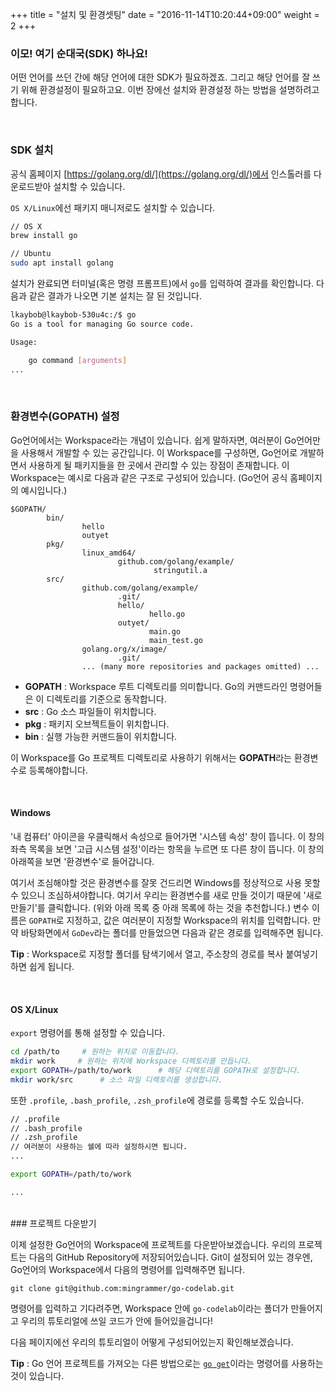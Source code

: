 +++
title = "설치 및 환경셋팅"
date = "2016-11-14T10:20:44+09:00"
weight = 2
+++

### 이모! 여기 순대국(SDK) 하나요!

어떤 언어를 쓰던 간에 해당 언어에 대한 SDK가 필요하겠죠. 그리고 해당 언어를 잘 쓰기 위해 환경설정이 필요하고요. 이번 장에선 설치와 환경설정 하는 방법을 설명하려고 합니다.

<br>

### SDK 설치

공식 홈페이지 [https://golang.org/dl/](https://golang.org/dl/)에서 인스톨러를 다운로드받아 설치할 수 있습니다.

`OS X/Linux`에선 패키지 매니저로도 설치할 수 있습니다.

```bash
// OS X
brew install go

// Ubuntu
sudo apt install golang
```

설치가 완료되면 터미널(혹은 명령 프롬프트)에서 `go`를 입력하여 결과를 확인합니다. 다음과 같은 결과가 나오면 기본 설치는 잘 된 것입니다.

```bash
lkaybob@lkaybob-530u4c:/$ go
Go is a tool for managing Go source code.

Usage:

	go command [arguments]
...	
```

<br>

### 환경변수(GOPATH) 설정
Go언어에서는 Workspace라는 개념이 있습니다. 쉽게 말하자면, 여러분이 Go언어만을 사용해서 개발할 수 있는 공간입니다. 이 Workspace를 구성하면, Go언어로 개발하면서 사용하게 될 패키지들을 한 곳에서 관리할 수 있는 장점이 존재합니다. 이 Workspace는 예시로 다음과 같은 구조로 구성되어 있습니다. (Go언어 공식 홈페이지의 예시입니다.)
```
$GOPATH/
        bin/
                hello
                outyet                      
        pkg/
                linux_amd64/
                        github.com/golang/example/
                                stringutil.a
        src/
                github.com/golang/example/
                        .git/   
                        hello/
                	           hello.go 
                        outyet/
                	           main.go  
                	           main_test.go
                golang.org/x/image/
                        .git/   
                ... (many more repositories and packages omitted) ...
```
* **GOPATH** : Workspace 루트 디렉토리를 의미합니다. Go의 커맨드라인 명령어들은 이 디렉토리를 기준으로 동작합니다.
* **src** : Go 소스 파일들이 위치합니다.
* **pkg** : 패키지 오브젝트들이 위치합니다.
* **bin** : 실행 가능한 커맨드들이 위치합니다.

이 Workspace를 Go 프로젝트 디렉토리로 사용하기 위해서는 **GOPATH**라는 환경변수로 등록해야합니다.

<br>

#### Windows

'내 컴퓨터' 아이콘을 우클릭해서 속성으로 들어가면 '시스템 속성' 창이 뜹니다. 이 창의 좌측 목록을 보면 '고급 시스템 설정'이라는 항목을 누르면 또 다른 창이 뜹니다. 이 창의 아래쪽을 보면 '환경변수'로 들어갑니다.

여기서 조심해야할 것은 환경변수를 잘못 건드리면 Windows를 정상적으로 사용 못할 수 있으니 조심하셔야합니다. 여기서 우리는 환경변수를 새로 만들 것이기 때문에 '새로 만들기'를 클릭합니다. (위와 아래 목록 중 아래 목록에 하는 것을 추천합니다.) 변수 이름은 `GOPATH`로 지정하고, 값은 여러분이 지정할 Workspace의 위치를 입력합니다. 만약 바탕화면에서 `GoDev`라는 폴더를 만들었으면 다음과 같은 경로를 입력해주면 됩니다.

**Tip** : Workspace로 지정할 폴더를 탐색기에서 열고, 주소창의 경로를 복사 붙여넣기하면 쉽게 됩니다.

<br>

#### OS X/Linux

`export` 명령어를 통해 설정할 수 있습니다.

```bash
cd /path/to     # 원하는 위치로 이동합니다.
mkdir work     # 원하는 위치에 Workspace 디렉토리를 만듭니다.
export GOPATH=/path/to/work      # 해당 디렉토리를 GOPATH로 설정합니다.
mkdir work/src      # 소스 파일 디렉토리를 생성합니다.
```

또한 `.profile`, `.bash_profile`, `.zsh_profile`에 경로를 등록할 수도 있습니다.

```bash
// .profile 
// .bash_profile
// .zsh_profile
// 여러분이 사용하는 쉘에 따라 설정하시면 됩니다.
...

export GOPATH=/path/to/work

...
```
<br>
### 프로젝트 다운받기

이제 설정한 Go언어의 Workspace에 프로젝트를 다운받아보겠습니다. 우리의 프로젝트는 다음의 GitHub Repository에 저장되어있습니다. Git이 설정되어 있는 경우엔, Go언어의 Workspace에서 다음의 명령어를 입력해주면 됩니다.
```
git clone git@github.com:mingrammer/go-codelab.git
```
명령어를 입력하고 기다려주면, Workspace 안에 `go-codelab`이라는 폴더가 만들어지고 우리의 튜토리얼에 쓰일 코드가 안에 들어있을겁니다!

다음 페이지에선 우리의 튜토리얼이 어떻게 구성되어있는지 확인해보겠습니다.

**Tip** : Go 언어 프로젝트를 가져오는 다른 방법으로는 [`go get`](https://golang.org/cmd/go/#hdr-Download_and_install_packages_and_dependencies)이라는 명령어를 사용하는 것이 있습니다.